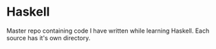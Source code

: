 Haskell
=======

Master repo containing code I have written while learning Haskell. Each source has it's own directory.
